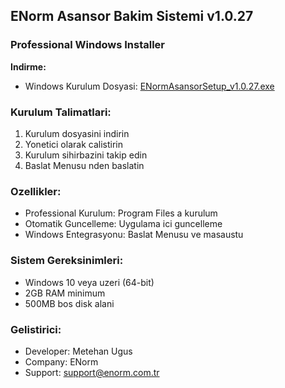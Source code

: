 ﻿## ENorm Asansor Bakim Sistemi v1.0.27

### Professional Windows Installer

**Indirme:**
- Windows Kurulum Dosyasi: [ENormAsansorSetup_v1.0.27.exe](https://github.com/metehan-ugus/ENorm-Release/releases/latest/download/ENormAsansorSetup_v1.0.27.exe)

### Kurulum Talimatlari:
1. Kurulum dosyasini indirin
2. Yonetici olarak calistirin
3. Kurulum sihirbazini takip edin
4. Baslat Menusu nden baslatin

### Ozellikler:
- Professional Kurulum: Program Files a kurulum
- Otomatik Guncelleme: Uygulama ici guncelleme
- Windows Entegrasyonu: Baslat Menusu ve masaustu

### Sistem Gereksinimleri:
- Windows 10 veya uzeri (64-bit)
- 2GB RAM minimum
- 500MB bos disk alani

### Gelistirici:
- Developer: Metehan Ugus
- Company: ENorm
- Support: support@enorm.com.tr

